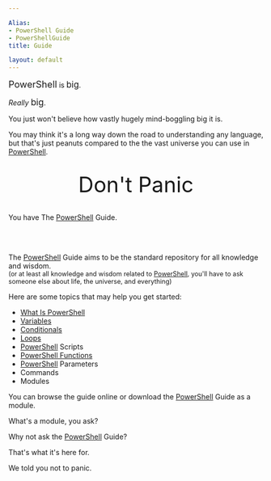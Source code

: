 ```yaml
---

Alias: 
- PowerShell Guide
- PowerShellGuide
title: Guide

layout: default
---
```


<span style='font-size:1.3em'>PowerShell</span> is <span style='font-size:1.2em'>big</span>.

_Really_ <span style='font-size:1.25em'>big</span>.

You just won't believe how vastly hugely mind-boggling big it is.

You may think it's a long way down the road to understanding any language,
but that's just peanuts compared to the the vast universe you can use in [PowerShell](/PowerShell).

<br/>

<div style='text-align:center'>
    <span style='font-size:3em'>
        Don't Panic
    </span>
    <br/>            
    <br/>
</div>


You have The [PowerShell](/PowerShell) Guide.

<br/>
<br/>


The [PowerShell](/PowerShell) Guide aims to be the standard repository for all knowledge and wisdom.
<br/> <span style='font-size:.9em'>(or at least all knowledge and wisdom related to [PowerShell](/PowerShell), you'll have to ask someone else about life, the universe, and everything)</span>

Here are some topics that may help you get started:

* [What Is PowerShell](/PowerShell)
* [Variables](/PowerShell/Variables)
* [Conditionals](/PowerShell/Conditionals)
* [Loops](/PowerShell/Loops)
* [PowerShell](/PowerShell) Scripts
* [PowerShell Functions](/PowerShell/Functions)
* [PowerShell](/PowerShell) Parameters
* Commands
* Modules

You can browse the guide online or download the [PowerShell](/PowerShell) Guide as a module.

What's a module, you ask?

Why not ask the [PowerShell](/PowerShell) Guide?

That's what it's here for.

We told you not to panic.
